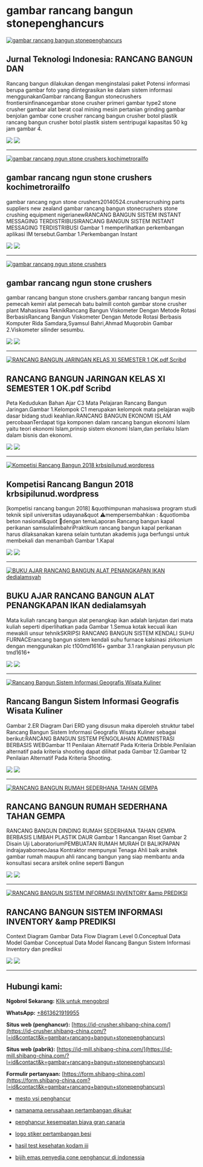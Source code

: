 # gambar rancang bangun stonepenghancurs

<a href="https://swt.shibang-china.com/?l=id&img&k=gambar+rancang+bangun+stonepenghancurs" target="_blank">![gambar rancang bangun stonepenghancurs](http://static.shibang-china.com/all-800x300/564.jpg)</a>

## Jurnal Teknologi Indonesia: RANCANG BANGUN DAN
Rancang bangun dilakukan dengan menginstalasi paket Potensi informasi berupa gambar foto yang diintegrasikan ke dalam sistem informasi menggunakanGambar rancang Bangun stonecrushers frontiersinfinancegambar stone crusher primeri gambar type2 stone crusher gambar alat berat coal mining mesin pertanian grinding gambar benjolan gambar cone crusher rancang bangun crusher botol plastik rancang bangun crusher botol plastik sistem sentripugal kapasitas 50 kg jam gambar 4.


<a href="https://whatsapp.shibangsoft.com/WhatsApp.php" target="_blank" title="WhatsApp">![](http://static.shibang-china.com/icon/whatsapp.png)</a> <a href="https://swt.shibang-china.com/?l=id&icon&k=gambar+rancang+bangun+stonepenghancurs" target="_blank">![](http://static.shibang-china.com/icon/chat-id.png)</a>

---

<a href="https://swt.shibang-china.com/?l=id&img&k=gambar+rancang+bangun+stonepenghancurs" target="_blank">![gambar rancang ngun stone crushers kochimetrorailfo](http://static.shibang-china.com/all-800x300/421.jpg)</a>

## gambar rancang ngun stone crushers kochimetrorailfo
gambar rancang ngun stone crushers20140524.crusherscrushing parts suppliers new zealand gambar rancang bangun stonecrushers stone crushing equipment nigerianewRANCANG BANGUN SISTEM INSTANT MESSAGING TERDISTRIBUSIRANCANG BANGUN SISTEM INSTANT MESSAGING TERDISTRIBUSI Gambar 1 memperlihatkan perkembangan aplikasi IM tersebut.Gambar 1.Perkembangan Instant


<a href="https://whatsapp.shibangsoft.com/WhatsApp.php" target="_blank" title="WhatsApp">![](http://static.shibang-china.com/icon/whatsapp.png)</a> <a href="https://swt.shibang-china.com/?l=id&icon&k=gambar+rancang+bangun+stonepenghancurs" target="_blank">![](http://static.shibang-china.com/icon/chat-id.png)</a>

---

<a href="https://swt.shibang-china.com/?l=id&img&k=gambar+rancang+bangun+stonepenghancurs" target="_blank">![gambar rancang ngun stone crushers](http://static.shibang-china.com/all-800x300/758.jpg)</a>

## gambar rancang ngun stone crushers
gambar rancang bangun stone crushers.gambar rancang bangun mesin pemecah kemiri alat pemecah batu balmill contoh gambar stone crusher plant Mahasiswa TeknikRancang Bangun Viskometer Dengan Metode Rotasi BerbasisRancang Bangun Viskometer Dengan Metode Rotasi Berbasis Komputer Rida Samdara,Syamsul Bahri,Ahmad Muqorobin Gambar 2.Viskometer silinder sesumbu.


<a href="https://whatsapp.shibangsoft.com/WhatsApp.php" target="_blank" title="WhatsApp">![](http://static.shibang-china.com/icon/whatsapp.png)</a> <a href="https://swt.shibang-china.com/?l=id&icon&k=gambar+rancang+bangun+stonepenghancurs" target="_blank">![](http://static.shibang-china.com/icon/chat-id.png)</a>

---

<a href="https://swt.shibang-china.com/?l=id&img&k=gambar+rancang+bangun+stonepenghancurs" target="_blank">![RANCANG BANGUN JARINGAN KELAS XI SEMESTER 1 OK.pdf Scribd](http://static.shibang-china.com/all-800x300/316.jpg)</a>

## RANCANG BANGUN JARINGAN KELAS XI SEMESTER 1 OK.pdf Scribd
Peta Kedudukan Bahan Ajar C3 Mata Pelajaran Rancang Bangun Jaringan.Gambar 1.Kelompok C1 merupakan kelompok mata pelajaran wajib dasar bidang studi keahlian.RANCANG BANGUN EKONOMI ISLAM percobaanTerdapat tiga komponen dalam rancang bangun ekonomi Islam yaitu teori ekonomi Islam,prinsip sistem ekonomi Islam,dan perilaku Islam dalam bisnis dan ekonomi.


<a href="https://whatsapp.shibangsoft.com/WhatsApp.php" target="_blank" title="WhatsApp">![](http://static.shibang-china.com/icon/whatsapp.png)</a> <a href="https://swt.shibang-china.com/?l=id&icon&k=gambar+rancang+bangun+stonepenghancurs" target="_blank">![](http://static.shibang-china.com/icon/chat-id.png)</a>

---

<a href="https://swt.shibang-china.com/?l=id&img&k=gambar+rancang+bangun+stonepenghancurs" target="_blank">![Kompetisi Rancang Bangun 2018 krbsipilunud.wordpress](http://static.shibang-china.com/all-800x300/820.jpg)</a>

## Kompetisi Rancang Bangun 2018 krbsipilunud.wordpress
[kompetisi rancang bangun 2018] &quothimpunan mahasiswa program studi teknik sipil universitas udayana&quot ⚠️mempersembahkan : &quotlomba beton nasional&quot 📃dengan temaLaporan Rancang bangun kapal perikanan samsulalimbahriPraktikum rancang bangun kapal perikanan harus dilaksanakan karena selain tuntutan akademis juga berfungsi untuk membekali dan menambah Gambar 1.Kapal


<a href="https://whatsapp.shibangsoft.com/WhatsApp.php" target="_blank" title="WhatsApp">![](http://static.shibang-china.com/icon/whatsapp.png)</a> <a href="https://swt.shibang-china.com/?l=id&icon&k=gambar+rancang+bangun+stonepenghancurs" target="_blank">![](http://static.shibang-china.com/icon/chat-id.png)</a>

---

<a href="https://swt.shibang-china.com/?l=id&img&k=gambar+rancang+bangun+stonepenghancurs" target="_blank">![BUKU AJAR RANCANG BANGUN ALAT PENANGKAPAN IKAN dedialamsyah](http://static.shibang-china.com/all-800x300/99.jpg)</a>

## BUKU AJAR RANCANG BANGUN ALAT PENANGKAPAN IKAN dedialamsyah
Mata kuliah rancang bangun alat penangkap ikan adalah lanjutan dari mata kuliah seperti diperlihatkan pada Gambar 1.Semua kotak kecuali ikan mewakili unsur tehnikSKRIPSI RANCANG BANGUN SISTEM KENDALI SUHU FURNACErancang bangun sistem kendali suhu furnace kalsinasi zirkonium dengan menggunakan plc t100md1616+ gambar 3.1 rangkaian penyusun plc tmd1616+


<a href="https://whatsapp.shibangsoft.com/WhatsApp.php" target="_blank" title="WhatsApp">![](http://static.shibang-china.com/icon/whatsapp.png)</a> <a href="https://swt.shibang-china.com/?l=id&icon&k=gambar+rancang+bangun+stonepenghancurs" target="_blank">![](http://static.shibang-china.com/icon/chat-id.png)</a>

---

<a href="https://swt.shibang-china.com/?l=id&img&k=gambar+rancang+bangun+stonepenghancurs" target="_blank">![Rancang Bangun Sistem Informasi Geografis Wisata Kuliner](http://static.shibang-china.com/all-800x300/300.jpg)</a>

## Rancang Bangun Sistem Informasi Geografis Wisata Kuliner
Gambar 2.ER Diagram Dari ERD yang disusun maka diperoleh struktur tabel Rancang Bangun Sistem Informasi Geografis Wisata Kuliner sebagai berikut:RANCANG BANGUN SISTEM PENGOLAHAN ADMINISTRASI BERBASIS WEBGambar 11 Penilaian Alternatif Pada Kriteria Dribble.Penilaian alternatif pada kriteria shooting dapat dilihat pada Gambar 12.Gambar 12 Penilaian Alternatif Pada Kriteria Shooting.


<a href="https://whatsapp.shibangsoft.com/WhatsApp.php" target="_blank" title="WhatsApp">![](http://static.shibang-china.com/icon/whatsapp.png)</a> <a href="https://swt.shibang-china.com/?l=id&icon&k=gambar+rancang+bangun+stonepenghancurs" target="_blank">![](http://static.shibang-china.com/icon/chat-id.png)</a>

---

<a href="https://swt.shibang-china.com/?l=id&img&k=gambar+rancang+bangun+stonepenghancurs" target="_blank">![RANCANG BANGUN RUMAH SEDERHANA TAHAN GEMPA](http://static.shibang-china.com/all-800x300/1493.jpg)</a>

## RANCANG BANGUN RUMAH SEDERHANA TAHAN GEMPA
RANCANG BANGUN DINDING RUMAH SEDERHANA TAHAN GEMPA BERBASIS LIMBAH PLASTIK DAUR Gambar 1 Rancangan Riset Gambar 2 Disain Uji LaboratoriumPEMBUATAN RUMAH MURAH DI BALIKPAPAN indrajayaborneoJasa Kontraktor mempunyai Tenaga Ahli baik arsitek gambar rumah maupun ahli rancang bangun yang siap membantu anda konsultasi secara arsitek online seperti Bangun


<a href="https://whatsapp.shibangsoft.com/WhatsApp.php" target="_blank" title="WhatsApp">![](http://static.shibang-china.com/icon/whatsapp.png)</a> <a href="https://swt.shibang-china.com/?l=id&icon&k=gambar+rancang+bangun+stonepenghancurs" target="_blank">![](http://static.shibang-china.com/icon/chat-id.png)</a>

---

<a href="https://swt.shibang-china.com/?l=id&img&k=gambar+rancang+bangun+stonepenghancurs" target="_blank">![RANCANG BANGUN SISTEM INFORMASI INVENTORY &amp PREDIKSI](http://static.shibang-china.com/all-800x300/664.jpg)</a>

## RANCANG BANGUN SISTEM INFORMASI INVENTORY &amp PREDIKSI
Context Diagram Gambar Data Flow Diagram Level 0.Conceptual Data Model Gambar Conceptual Data Model Rancang Bangun Sistem Informasi Inventory dan prediksi

<a href="https://whatsapp.shibangsoft.com/WhatsApp.php" target="_blank" title="WhatsApp">![](http://static.shibang-china.com/icon/whatsapp.png)</a> <a href="https://swt.shibang-china.com/?l=id&icon&k=gambar+rancang+bangun+stonepenghancurs" target="_blank">![](http://static.shibang-china.com/icon/chat-id.png)</a>

---
## Hubungi kami:

**Ngobrol Sekarang:** [Klik untuk mengobrol](https://swt.shibang-china.com?l=id&contact&k=gambar+rancang+bangun+stonepenghancurs)

**WhatsApp:**  [+8613621919955](https://whatsapp.shibangsoft.com/WhatsApp.php)

**Situs web (penghancur):** [https://id-crusher.shibang-china.com/](https://id-crusher.shibang-china.com/?l=id&contact&k=gambar+rancang+bangun+stonepenghancurs)

**Situs web (pabrik):** [https://id-mill.shibang-china.com/](https://id-mill.shibang-china.com/?l=id&contact&k=gambar+rancang+bangun+stonepenghancurs)

**Formulir pertanyaan:** [https://form.shibang-china.com](https://form.shibang-china.com?l=id&contact&k=gambar+rancang+bangun+stonepenghancurs)

* [mesto vsi penghancur](../34/mesto%20vsi%20penghancur.md)

* [namanama perusahaan pertambangan dikukar](../40/namanama%20perusahaan%20pertambangan%20dikukar.md)

* [penghancur kesempatan biaya gran canaria](../33/penghancur%20kesempatan%20biaya%20gran%20canaria.md)

* [logo stiker pertambangan besi](../31/logo%20stiker%20pertambangan%20besi.md)

* [hasil test kesehatan kodam iii](../40/hasil%20test%20kesehatan%20kodam%20iii.md)

* [bijih emas penyedia cone penghancur di indonessia](../39/bijih%20emas%20penyedia%20cone%20penghancur%20di%20indonessia.md)